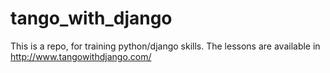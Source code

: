 tango_with_django
=================
This is a repo, for training python/django skills.
The lessons are available in http://www.tangowithdjango.com/
